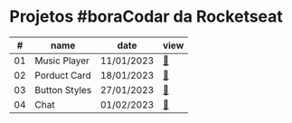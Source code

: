 # Projetos #boraCodar da Rocketseat

 <table>
    <thead>
      <tr>
        <th>#</th>
        <th>name</th>
        <th>date</th>
        <th>view</th>
        </tr>
    </thead>
    <tbody>
      <tr>
        <td>01</td>
        <td>Music Player</td>
        <td>11/01/2023</td>
        <td><a href="desafio-01">🔗</a></td>
      </tr>
      <tr>
        <td>02</td>
        <td>Porduct Card</td>
        <td>18/01/2023</td>
        <td><a href="desafio-02">🔗</a></td>
      </tr>
      <tr>
        <td>03</td>
        <td>Button Styles</td>
        <td>27/01/2023</td>
        <td><a href="desafio-03">🔗</a></td>
      </tr>
      <tr>
        <td>04</td>
        <td>Chat</td>
        <td>01/02/2023</td>
        <td><a href="desafio-04">🔗</a></td>
      </tr>
    </tbody>
  </table>
